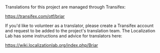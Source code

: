 Translations for this project are managed through Transifex:

https://transifex.com/otf/briar

If you'd like to volunteer as a translator, please create a Transifex account and request to be
added to the project's translation team. The Localization Lab has some instructions and advice for
translators here:

https://wiki.localizationlab.org/index.php/Briar
